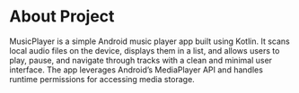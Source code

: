 # About Project
MusicPlayer is a simple Android music player app built using Kotlin. It scans local audio files on the device, displays them in a list, and allows users to play, pause, and navigate through tracks with a clean and minimal user interface. The app leverages Android’s MediaPlayer API and handles runtime permissions for accessing media storage.
